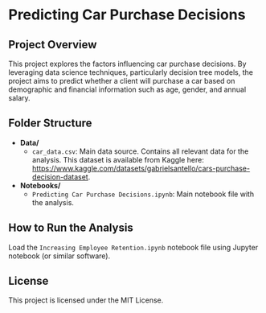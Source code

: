 # Predicting Car Purchase Decisions

## Project Overview
This project explores the factors influencing car purchase decisions. By leveraging data science techniques, particularly decision tree models, the project aims to predict whether a client will purchase a car based on demographic and financial information such as age, gender, and annual salary. 

## Folder Structure

- **Data/**
  - `car_data.csv`: Main data source. Contains all relevant data for the analysis. This dataset is available from Kaggle here: https://www.kaggle.com/datasets/gabrielsantello/cars-purchase-decision-dataset.
- **Notebooks/**
  - `Predicting Car Purchase Decisions.ipynb`: Main notebook file with the analysis.
  
## How to Run the Analysis
Load the `Increasing Employee Retention.ipynb` notebook file using Jupyter notebook (or similar software).

## License
This project is licensed under the MIT License.
